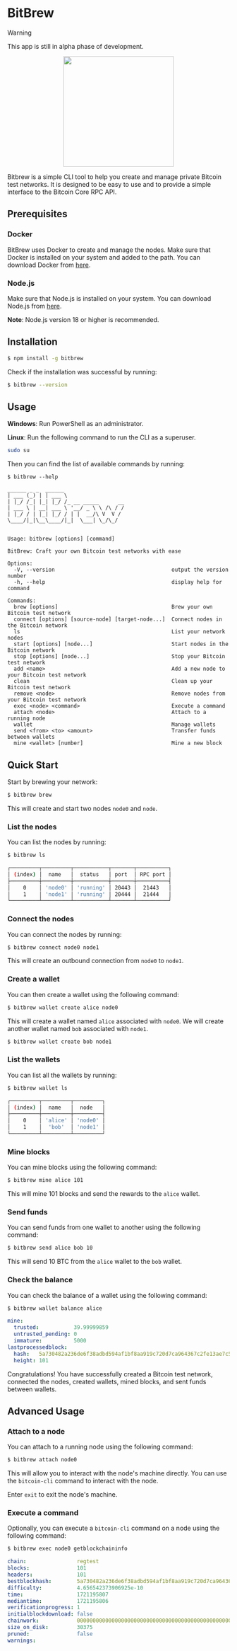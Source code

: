 # BitBrew

> [!WARNING]
> This app is still in alpha phase of development.

<p align=center>
  <image src="https://github.com/user-attachments/assets/08a57f5a-099a-48c5-b37b-6c27ecc7350b" width=250/>
</p>
    
Bitbrew is a simple CLI tool to help you create and manage private Bitcoin test networks. It is designed to be easy to use and to provide a simple interface to the Bitcoin Core RPC API.

## Prerequisites

### Docker

BitBrew uses Docker to create and manage the nodes. Make sure that Docker is installed on your system and added to the path. You can download Docker from [here](https://www.docker.com/products/docker-desktop).

### Node.js

Make sure that Node.js is installed on your system. You can download Node.js from [here](https://nodejs.org/en/download/).

**Note**: Node.js version 18 or higher is recommended.

## Installation

```bash
$ npm install -g bitbrew
```

Check if the installation was successful by running:

```bash
$ bitbrew --version
```

## Usage

**Windows**: Run PowerShell as an administrator.

**Linux**: Run the following command to run the CLI as a superuser.

```bash
sudo su
```

Then you can find the list of available commands by running:

```plaintext
$ bitbrew --help
```

```plaintext
______ _ _  ______
| ___ (_) | | ___ \
| |_/ /_| |_| |_/ /_ __ _____      __
| ___ \ | __| ___ \ '__/ _ \ \ /\ / /
| |_/ / | |_| |_/ / | |  __/\ V  V /
\____/|_|\__\____/|_|  \___| \_/\_/


Usage: bitbrew [options] [command]

BitBrew: Craft your own Bitcoin test networks with ease

Options:
  -V, --version                                     output the version number
  -h, --help                                        display help for command

Commands:
  brew [options]                                    Brew your own Bitcoin test network
  connect [options] [source-node] [target-node...]  Connect nodes in the Bitcoin network
  ls                                                List your network nodes
  start [options] [node...]                         Start nodes in the Bitcoin network
  stop [options] [node...]                          Stop your Bitcoin test network
  add <name>                                        Add a new node to your Bitcoin test network
  clean                                             Clean up your Bitcoin test network
  remove <node>                                     Remove nodes from your Bitcoin test network
  exec <node> <command>                             Execute a command
  attach <node>                                     Attach to a running node
  wallet                                            Manage wallets
  send <from> <to> <amount>                         Transfer funds between wallets
  mine <wallet> [number]                            Mine a new block
  ```

## Quick Start

Start by brewing your network:

```bash
$ bitbrew brew
```

This will create and start two nodes `node0` and `node`.

### List the nodes

You can list the nodes by running:

```bash
$ bitbrew ls
```

```bash
┌─────────┬─────────┬───────────┬───────┬──────────┐
│ (index) │  name   │  status   │ port  │ RPC port │
├─────────┼─────────┼───────────┼───────┼──────────┤
│    0    │ 'node0' │ 'running' │ 20443 │  21443   │
│    1    │ 'node1' │ 'running' │ 20444 │  21444   │
└─────────┴─────────┴───────────┴───────┴──────────┘
```

### Connect the nodes

You can connect the nodes by running:

```bash
$ bitbrew connect node0 node1
```

This will create an outbound connection from `node0` to `node1`.

### Create a wallet

You can then create a wallet using the following command:

```bash
$ bitbrew wallet create alice node0
```

This will create a wallet named `alice` associated with `node0`.
We will create another wallet named `bob` associated with `node1`.

```bash
$ bitbrew wallet create bob node1
```
### List the wallets

You can list all the wallets by running:

```bash
$ bitbrew wallet ls
```

```bash
┌─────────┬─────────┬─────────┐
│ (index) │  name   │  node   │
├─────────┼─────────┼─────────┤
│    0    │ 'alice' │ 'node0' │
│    1    │  'bob'  │ 'node1' │
└─────────┴─────────┴─────────┘
```

### Mine blocks

You can mine blocks using the following command:

```bash
$ bitbrew mine alice 101
```
This will mine 101 blocks and send the rewards to the `alice` wallet.

### Send funds

You can send funds from one wallet to another using the following command:

```bash
$ bitbrew send alice bob 10
```

This will send 10 BTC from the `alice` wallet to the `bob` wallet.

### Check the balance

You can check the balance of a wallet using the following command:

```bash
$ bitbrew wallet balance alice
```
```yml
mine:
  trusted:           39.99999859
  untrusted_pending: 0
  immature:          5000
lastprocessedblock:
  hash:   5a730482a236de6f38adbd594af1bf8aa919c720d7ca964367c2fe13ae7c5bee
  height: 101
```

Congratulations! You have successfully created a Bitcoin test network, connected the nodes, created wallets, mined blocks, and sent funds between wallets.

## Advanced Usage

### Attach to a node

You can attach to a running node using the following command:

```bash
$ bitbrew attach node0
```

This will allow you to interact with the node's machine directly. You can use the `bitcoin-cli` command to interact with the node.

Enter `exit` to exit the node's machine.

### Execute a command

Optionally, you can execute a `bitcoin-cli` command on a node using the following command:

```bash
$ bitbrew exec node0 getblockchaininfo
```

```yml
chain:                regtest
blocks:               101
headers:              101
bestblockhash:        5a730482a236de6f38adbd594af1bf8aa919c720d7ca964367c2fe13ae7c5bee
difficulty:           4.656542373906925e-10
time:                 1721195807
mediantime:           1721195806
verificationprogress: 1
initialblockdownload: false
chainwork:            00000000000000000000000000000000000000000000000000000000000000cc
size_on_disk:         30375
pruned:               false
warnings:
```
